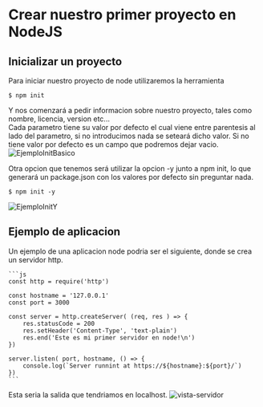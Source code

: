 # Crear nuestro primer proyecto en NodeJS

## Inicializar un proyecto

Para iniciar nuestro proyecto de node utilizaremos la herramienta</br>

    $ npm init

Y nos comenzará a pedir informacion sobre nuestro proyecto, tales como nombre, licencia, version etc...</br>
Cada parametro tiene su valor por defecto el cual viene entre parentesis al lado del parametro, si no introducimos nada se seteará dicho valor. Si no tiene valor por defecto es un campo que podremos dejar vacio.</br>
![EjemploInitBasico](https://i.gyazo.com/d9318838a13d77b3136ef86b26c18288.png)

Otra opcion que tenemos será utilizar la opcion -y junto a npm init, lo que generará un package.json con los valores por defecto sin preguntar nada.</br>

    $ npm init -y

![EjemploInitY](https://i.gyazo.com/dfaa33807e8507defb58ecab3463cdd1.png)

## Ejemplo de aplicacion

Un ejemplo de una aplicacion node podria ser el siguiente, donde se crea un servidor http.

    ```js
    const http = require('http')

    const hostname = '127.0.0.1'
    const port = 3000

    const server = http.createServer( (req, res ) => {
        res.statusCode = 200
        res.setHeader('Content-Type', 'text-plain')
        res.end('Este es mi primer servidor en node!\n')
    })

    server.listen( port, hostname, () => {
        console.log(`Server runnint at https://${hostname}:${port}/`)
    })
    ```

Esta seria la salida que tendriamos en localhost.
![vista-servidor](https://i.gyazo.com/d3848a54b8294617b3a71993976d4e18.png)</br>

